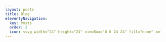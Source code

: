 ```yaml
---
layout: posts
title: Blog
eleventyNavigation:
  key: Posts
  order: 2
  icon: <svg width="24" height="24" viewBox="0 0 24 24" fill="none" xmlns="http://www.w3.org/2000/svg"><path d="M10.5 8V15.25H12V8H10.5ZM5.5 15.25V8H4V15.25H5.5ZM10.25 15.5H5.75V17H10.25V15.5ZM4 15.25C4 16.2165 4.7835 17 5.75 17V15.5C5.61193 15.5 5.5 15.3881 5.5 15.25H4ZM10.5 15.25C10.5 15.3881 10.3881 15.5 10.25 15.5V17C11.2165 17 12 16.2165 12 15.25H10.5ZM8 5.5C9.38071 5.5 10.5 6.61929 10.5 8H12C12 5.79086 10.2091 4 8 4V5.5ZM8 4C5.79086 4 4 5.79086 4 8H5.5C5.5 6.61929 6.61929 5.5 8 5.5V4Z" fill="currentColor"></path><path d="M8 9V10C8.55228 10 9 9.55228 9 9H8ZM8 9H7C7 9.55228 7.44772 10 8 10V9ZM8 9V8C7.44772 8 7 8.44772 7 9H8ZM8 9H9C9 8.44772 8.55228 8 8 8V9Z" fill="currentColor"></path><path d="M8.75 4C8.33579 4 8 4.33579 8 4.75C8 5.16421 8.33579 5.5 8.75 5.5V4ZM8.75 15.5C8.33579 15.5 8 15.8358 8 16.25C8 16.6642 8.33579 17 8.75 17V15.5ZM8.75 5.5H15.25V4H8.75V5.5ZM18.5 8.75V15.25H20V8.75H18.5ZM18.25 15.5H8.75V17H18.25V15.5ZM18.5 15.25C18.5 15.3881 18.3881 15.5 18.25 15.5V17C19.2165 17 20 16.2165 20 15.25H18.5ZM15.25 5.5C17.0449 5.5 18.5 6.95507 18.5 8.75H20C20 6.12665 17.8734 4 15.25 4V5.5Z" fill="currentColor"></path><path d="M14.75 8.25C14.3358 8.25 14 8.58579 14 9C14 9.41421 14.3358 9.75 14.75 9.75V8.25ZM16.25 9.75C16.6642 9.75 17 9.41421 17 9C17 8.58579 16.6642 8.25 16.25 8.25V9.75ZM14.75 9.75H16.25V8.25H14.75V9.75Z" fill="currentColor"></path><path d="M16 16.5C16 16.0858 15.6642 15.75 15.25 15.75C14.8358 15.75 14.5 16.0858 14.5 16.5H16ZM14.5 19.25C14.5 19.6642 14.8358 20 15.25 20C15.6642 20 16 19.6642 16 19.25H14.5ZM14.5 16.5V19.25H16V16.5H14.5Z" fill="currentColor"></path></svg>
---
```

